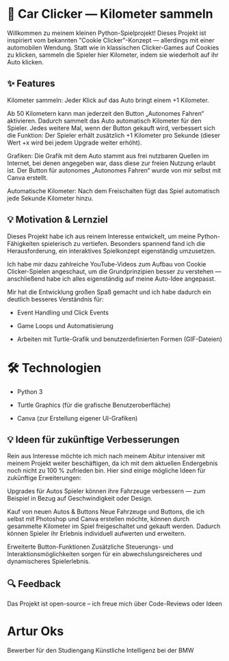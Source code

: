 # 🚗 Car Clicker — Kilometer sammeln

Willkommen zu meinem kleinen Python-Spielprojekt! Dieses Projekt ist inspiriert vom bekannten "Cookie Clicker"-Konzept — allerdings mit einer automobilen Wendung. 
Statt wie in klassischen Clicker-Games auf Cookies zu klicken, sammeln die Spieler hier Kilometer, indem sie wiederholt auf ihr Auto klicken.

## ✨ Features

Kilometer sammeln: Jeder Klick auf das Auto bringt einem +1 Kilometer.

Ab 50 Kilometern kann man jederzeit den Button „Autonomes Fahren“ aktivieren. Dadurch sammelt das Auto automatisch Kilometer für den Spieler.
Jedes weitere Mal, wenn der Button gekauft wird, verbessert sich die Funktion: Der Spieler erhält zusätzlich +1 Kilometer pro Sekunde (dieser Wert +x wird bei jedem Upgrade weiter erhöht).

Grafiken: Die Grafik mit dem Auto stammt aus frei nutzbaren Quellen im Internet, bei denen angegeben war, dass diese zur freien Nutzung erlaubt ist. Der Button für autonomes „Autonomes Fahren“ wurde von mir selbst mit Canva erstellt.

Automatische Kilometer: Nach dem Freischalten fügt das Spiel automatisch jede Sekunde Kilometer hinzu.

## 💡 Motivation & Lernziel

Dieses Projekt habe ich aus reinem Interesse entwickelt, um meine Python-Fähigkeiten spielerisch zu vertiefen. Besonders spannend fand ich die Herausforderung, ein interaktives Spielkonzept eigenständig umzusetzen.

Ich habe mir dazu zahlreiche YouTube-Videos zum Aufbau von Cookie Clicker-Spielen angeschaut, um die Grundprinzipien besser zu verstehen — anschließend habe ich alles eigenständig auf meine Auto-Idee angepasst.

Mir hat die Entwicklung großen Spaß gemacht und ich habe dadurch ein deutlich besseres Verständnis für:

- Event Handling und Click Events

- Game Loops und Automatisierung

- Arbeiten mit Turtle-Grafik und benutzerdefinierten Formen (GIF-Dateien)

 # 🛠️ Technologien

- Python 3

- Turtle Graphics (für die grafische Benutzeroberfläche)

- Canva (zur Erstellung eigener UI-Grafiken)

## 💡 Ideen für zukünftige Verbesserungen
Rein aus Interesse möchte ich mich nach meinem Abitur intensiver mit meinem Projekt weiter beschäftigen, da ich mit dem aktuellen Endergebnis noch nicht zu 100 % zufrieden bin.
Hier sind einige mögliche Ideen für zukünftige Erweiterungen:

Upgrades für Autos
Spieler können ihre Fahrzeuge verbessern — zum Beispiel in Bezug auf Geschwindigkeit oder Design.

Kauf von neuen Autos & Buttons
Neue Fahrzeuge und Buttons, die ich selbst mit Photoshop und Canva erstellen möchte, können durch gesammelte Kilometer im Spiel freigeschaltet und gekauft werden. Dadurch können Spieler ihr Erlebnis individuell aufwerten und erweitern.

Erweiterte Button-Funktionen
Zusätzliche Steuerungs- und Interaktionsmöglichkeiten sorgen für ein abwechslungsreicheres und dynamischeres Spielerlebnis.

## 🔍 Feedback
Das Projekt ist open-source – ich freue mich über Code-Reviews oder Ideen

# Artur Oks
Bewerber für den Studiengang Künstliche Intelligenz bei der BMW
